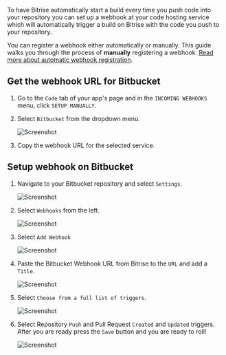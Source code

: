 To have Bitrise automatically start a build every time you push code into your repository you
can set up a webhook at your code hosting service which will automatically
trigger a build on Bitrise with the code you push to your repository.

You can register a webhook either automatically or manually. This guide walks you through the process of __manually__ registering a webhook. [Read more about automatic webhook registration](/webhooks/#setting-up-incoming-webhooks-automatically). 

## Get the webhook URL for Bitbucket

1. Go to the `Code` tab of your app's page and in the `INCOMING WEBHOOKS` menu, click `SETUP MANUALLY`.

1. Select `Bitbucket` from the dropdown menu.

    ![Screenshot](/img/webhooks/webhooks_bitbucket.png)

1. Copy the webhook URL for the selected service.

## Setup webhook on Bitbucket

1. Navigate to your Bitbucket repository and select `Settings`.

    ![Screenshot](/img/webhooks/bitbucket_settings.png)

1. Select `Webhooks` from the left.

    ![Screenshot](/img/webhooks/bitbucket_settings_webhooks.png)

1. Select `Add Webhook`

    ![Screenshot](/img/webhooks/bitbucket_add_webhooks.png)

1. Paste the Bitbucket Webhook URL from Bitrise to the `URL` and add a `Title`.

    ![Screenshot](/img/webhooks/bitbucket_webhook_info.png)

1. Select `Choose from a full list of triggers`.

    ![Screenshot](/img/webhooks/bitbucket_webhook_trigger.png)

1. Select Repository `Push` and Pull Request `Created` and `Updated` triggers. After you are ready press the `Save` button and you are ready to roll!

    ![Screenshot](/img/webhooks/bitbucket_webhook_push_and_pr.png)
